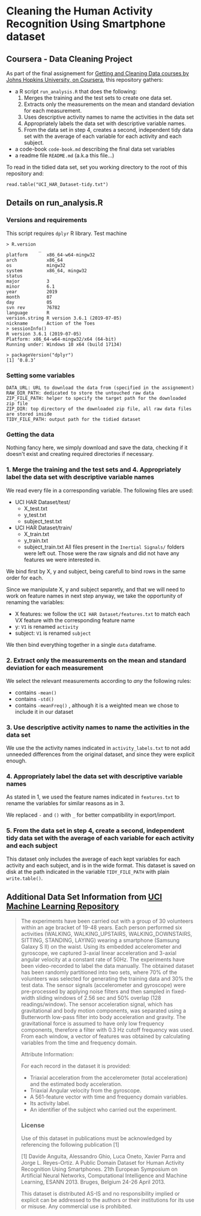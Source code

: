 # Cleaning the Human Activity Recognition Using Smartphone dataset
## Coursera - Data Cleaning Project

As part of the final assignement for [Getting and Cleaning Data courses by Johns Hopkins University, on Coursera](https://www.coursera.org/learn/data-cleaning/), this repository gathers:
* a R script `run_analysis.R` that does the following:
  1. Merges the training and the test sets to create one data set.
  2. Extracts only the measurements on the mean and standard deviation for each measurement.
  3. Uses descriptive activity names to name the activities in the data set
  4. Appropriately labels the data set with descriptive variable names.
  5. From the data set in step 4, creates a second, independent tidy data set with the average of each variable for each activity and each subject.
* a code-book `code-book.md` describing the final data set variables
* a readme file `README.md` (a.k.a this file...)

To read in the tidied data set, set you working directory to the root of this repository and:
```
read.table("UCI_HAR_Dataset-tidy.txt")
```

## Details on run_analysis.R

### Versions and requirements

This script requires `dplyr` R library.
Test machine
```
> R.version
            _                           
platform       x86_64-w64-mingw32          
arch           x86_64                      
os             mingw32                     
system         x86_64, mingw32             
status                                     
major          3                           
minor          6.1                         
year           2019                        
month          07                          
day            05                          
svn rev        76782                       
language       R                           
version.string R version 3.6.1 (2019-07-05)
nickname       Action of the Toes          
> sessionInfo()
R version 3.6.1 (2019-07-05)
Platform: x86_64-w64-mingw32/x64 (64-bit)
Running under: Windows 10 x64 (build 17134)

> packageVersion("dplyr")
[1] ‘0.8.3’
```

### Setting some variables
```
DATA_URL: URL to download the data from (specified in the assignement)
RAW_DIR_PATH: dedicated to store the untouched raw data
ZIP_FILE_PATH: helper to specify the target path for the downloaded zip file
ZIP_DIR: top directory of the downloaded zip file, all raw data files are stored inside
TIDY_FILE_PATH: output path for the tidied dataset
```

### Getting the data
Nothing fancy here, we simply download and save the data, checking if it doesn't exist and creating required directories if necessary.

### 1. Merge the training and the test sets and 4. Appropriately label the data set with descriptive variable names
We read every file in a corresponding variable. The following files are used:
* UCI HAR Dataset/test/
  * X_test.txt
  * y_test.txt
  * subject_test.txt
* UCI HAR Dataset/train/
  * X_train.txt
  * y_train.txt
  * subject_train.txt
All files present in the `Inertial Signals/` folders were left out. Those were the raw signals and did not have any features we were interested in.

We bind first by X, y and subject, being carefull to bind rows in the same order for each.

Since we manipulate X, y and subject separetly, and that we will need to work on feature names in next step anyway, we take the opportunity of renaming the variables:
* X features: we follow the `UCI HAR Dataset/features.txt` to match each V*X* feature with the corresponding feature name
* y: `V1` is renamed `activity`
* subject: `V1` is renamed `subject`

We then bind everything together in a single `data` dataframe.

### 2. Extract only the measurements on the mean and standard deviation for each measurement
We select the relevant measurements according to *any* the following rules:
* contains `-mean()`
* contains `-std()`
* contains `-meanFreq()` , although it is a weighted mean we chose to include it in our dataset

### 3. Use descriptive activity names to name the activities in the data set
We use the the activity names indicated in `activity_labels.txt` to not add unneeded differences from the original dataset, and since they were explicit enough.

### 4.  Appropriately label the data set with descriptive variable names
As stated in 1, we used the feature names indicated in `features.txt` to rename the variables for similar reasons as in 3.

We replaced `-` and `()` with `_` for better compatibility in export/import.

### 5. From the data set in step 4, create a second, independent tidy data set with the average of each variable for each activity and each subject
This dataset only includes the average of each kept variables for each activity and each subject, and is in the wide format.
This dataset is saved on disk at the path indicated in the variable `TIDY_FILE_PATH` with plain `write.table()`.


## Additional Data Set Information from [UCI Machine Learning Repository](http://archive.ics.uci.edu/ml/datasets/Human+Activity+Recognition+Using+Smartphones)

>The experiments have been carried out with a group of 30 volunteers within an age bracket of 19-48 years. Each person performed six activities (WALKING, WALKING_UPSTAIRS, WALKING_DOWNSTAIRS, SITTING, STANDING, LAYING) wearing a smartphone (Samsung Galaxy S II) on the waist. Using its embedded accelerometer and gyroscope, we captured 3-axial linear acceleration and 3-axial angular velocity at a constant rate of 50Hz. The experiments have been video-recorded to label the data manually. The obtained dataset has been randomly partitioned into two sets, where 70% of the volunteers was selected for generating the training data and 30% the test data.
The sensor signals (accelerometer and gyroscope) were pre-processed by applying noise filters and then sampled in fixed-width sliding windows of 2.56 sec and 50% overlap (128 readings/window). The sensor acceleration signal, which has gravitational and body motion components, was separated using a Butterworth low-pass filter into body acceleration and gravity. The gravitational force is assumed to have only low frequency components, therefore a filter with 0.3 Hz cutoff frequency was used. From each window, a vector of features was obtained by calculating variables from the time and frequency domain.
>
>Attribute Information:
>
>For each record in the dataset it is provided:
>- Triaxial acceleration from the accelerometer (total acceleration) and the estimated body acceleration.
>- Triaxial Angular velocity from the gyroscope.
>- A 561-feature vector with time and frequency domain variables.
>- Its activity label.
>- An identifier of the subject who carried out the experiment.
>
>### License
>
>Use of this dataset in publications must be acknowledged by referencing the following publication [1] 
>
>[1] Davide Anguita, Alessandro Ghio, Luca Oneto, Xavier Parra and Jorge L. Reyes-Ortiz. A Public Domain Dataset for Human Activity Recognition Using Smartphones. 21th European Symposium on Artificial Neural Networks, Computational Intelligence and Machine Learning, ESANN 2013. Bruges, Belgium 24-26 April 2013. 
>
>This dataset is distributed AS-IS and no responsibility implied or explicit can be addressed to the authors or their institutions for its use or misuse. Any commercial use is prohibited.
